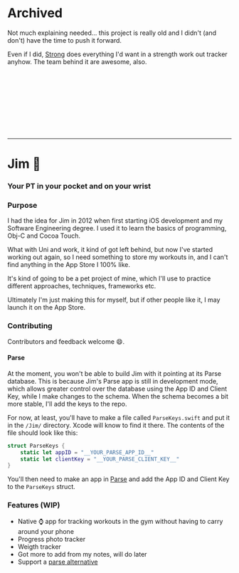 # Archived
Not much explaining needed... this project is really old and I didn't (and don't) have the time to push it forward.

Even if I did, [Strong](https://www.strong.app/) does everything I'd want in a strength work out tracker anyhow. The team behind it are awesome, also.

<br>
<br>
<br>
<br>
<br>
<br>
<br>
<br>
<hr>

# Jim :muscle:
### Your PT in your pocket and on your wrist


### Purpose

I had the idea for Jim in 2012 when first starting iOS development and my Software Engineering degree. I used it to learn the basics of programming, Obj-C and Cocoa Touch.

What with Uni and work, it kind of got left behind, but now I've started working out again, so I need something to store my workouts in, and I can't find anything in the App Store I 100% like. 

It's kind of going to be a pet project of mine, which I'll use to practice different approaches, techniques, frameworks etc.

Ultimately I'm just making this for myself, but if other people like it, I may launch it on the App Store.

### Contributing

Contributors and feedback welcome :smile:.

#### Parse

At the moment, you won't be able to build Jim with it pointing at its Parse database. This is because Jim's Parse app is still in development mode, which allows greater control over the database using the App ID and Client Key, while I make changes to the schema. When the schema becomes a bit more stable, I'll add the keys to the repo.

For now, at least, you'll have to make a file called `ParseKeys.swift` and put it in the `/Jim/` directory. Xcode will know to find it there. The contents of the file should look like this:

```swift
struct ParseKeys {
    static let appID = "__YOUR_PARSE_APP_ID__"
    static let clientKey = "__YOUR_PARSE_CLIENT_KEY__"
}
```

You'll then need to make an app in [Parse](http://parse.com) and add the App ID and Client Key to the `ParseKeys` struct.

### Features (WIP)

- Native :watch: app for tracking workouts in the gym without having to carry around your phone
- Progress photo tracker
- Weigth tracker
- Got more to add from my notes, will do later
- Support a [parse alternative](https://github.com/relatedcode/ParseAlternatives/)
